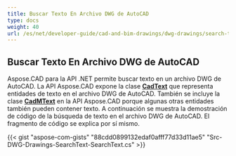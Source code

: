 ```yaml
---
title: Buscar Texto En Archivo DWG de AutoCAD
type: docs
weight: 40
url: /es/net/developer-guide/cad-and-bim-drawings/dwg-drawings/search-text-in-dwg-autocad-file/
---
```


## **Buscar Texto En Archivo DWG de AutoCAD**
Aspose.CAD para la API .NET permite buscar texto en un archivo DWG de AutoCAD. La API Aspose.CAD expone la clase [**CadText**](https://reference.aspose.com/cad/net/aspose.cad.fileformats.cad.cadobjects/cadtext) que representa entidades de texto en el archivo DWG de AutoCAD. También se incluye la clase [**CadMText**](https://reference.aspose.com/cad/net/aspose.cad.fileformats.cad.cadobjects/cadmtext) en la API Aspose.CAD porque algunas otras entidades también pueden contener texto. A continuación se muestra la demostración de código de la búsqueda de texto en el archivo DWG de AutoCAD. El fragmento de código se explica por sí mismo.

{{< gist "aspose-com-gists" "88cdd0899132edaf0afff77d33d11ae5" "Src-DWG-Drawings-SearchText-SearchText.cs" >}}

